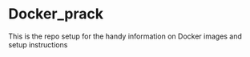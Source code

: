# Docker_prack
This is the repo setup for the handy information on Docker images and setup instructions
